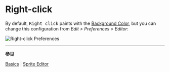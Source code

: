 # Right-click

By default, <kbd>Right click</kbd> paints with the [Background Color](color-bar.md#background-color),
but you can change this configuration from _Edit > Preferences > Editor_:

![Right-click Preferences](sprite-editor/right-click.png)

---

**参见**

[Basics](basics.md) |
[Sprite Editor](sprite-editor.md)
